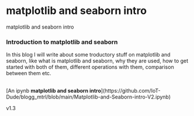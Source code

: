 # matplotlib and seaborn intro

matplotlib and seaborn intro

### Introduction to matplotlib and seaborn

In this blog I will write about some troductory stuff on matplotlib and seaborn, like what is matplotlib and seaborn, why they are used, how to get started with both of them, different operations with them, comparison between them etc.


<br>
[An ipynb <b>matplotlib and seaborn intro</b>](https://github.com/IoT-Dude/blogg_mtrl/blob/main/Matplotlib-and-Seaborn-intro-V2.ipynb)



v1.3
